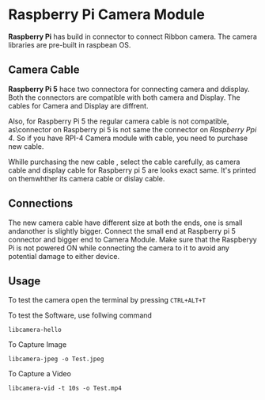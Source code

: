 # Raspberry Pi Camera Module 
**Raspberry Pi** has build in connector to connect Ribbon camera.
The camera libraries are pre-built in raspbean OS.


## Camera Cable
**Raspberry Pi 5** hace two connectora for connecting camera and ddisplay. Both the connectors are compatible with both camera and 
Display. The cables for Camera and Display are diffrent.

Also, for Raspberry Pi 5 the regular camera cable is not compatible, as\connector on Raspberry pi 5 is not same the connector 
on *Raspberry Ppi 4*. So if you have RPI-4 Camera module with cable, you need to purchase new cable.

Whille purchasing the new cable , select the cable carefully, as camera cable and display cable for
Raspberry pi 5 are looks exact same. It's printed on themwhther its camera cable or dislay cable. 

## Connections
The new camera cable have different size at both the ends, one is small andanother is slightly bigger.
Connect the small end at Raspberry pi 5 connector and bigger end to Camera Module. Make sure that the 
Raspberyy Pi is not powered ON while connecting the camera to it to avoid any potential damage to either device.


## Usage

To test the camera open the terminal by pressing `CTRL+ALT+T`

To test the Software, use follwing command

```
libcamera-hello
```

To Capture Image

```
libcamera-jpeg -o Test.jpeg
```

To Capture a Video

```
libcamera-vid -t 10s -o Test.mp4
```

